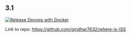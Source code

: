 ## 3.1

[![Release Devops with Docker](https://github.com/giridhar7632/where-is-ISS/actions/workflows/build.yml/badge.svg)](https://github.com/giridhar7632/where-is-ISS/actions/workflows/build.yml)

Link to repo: https://github.com/giridhar7632/where-is-ISS
